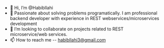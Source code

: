 - 👋 Hi, I’m @Habibllahi
- 👀 Passionate about solving problems programatically. I am professional backend developer with experience in REST webservices/microservices development
- 💞️ I’m looking to collaborate on projects related to REST microservice/web services.
- 📫 How to reach me -- habibllahi3@gmail.com

<!---
Habibllahi/Habibllahi is a ✨ special ✨ repository because its `README.md` (this file) appears on your GitHub profile.
You can click the Preview link to take a look at your changes.
--->
